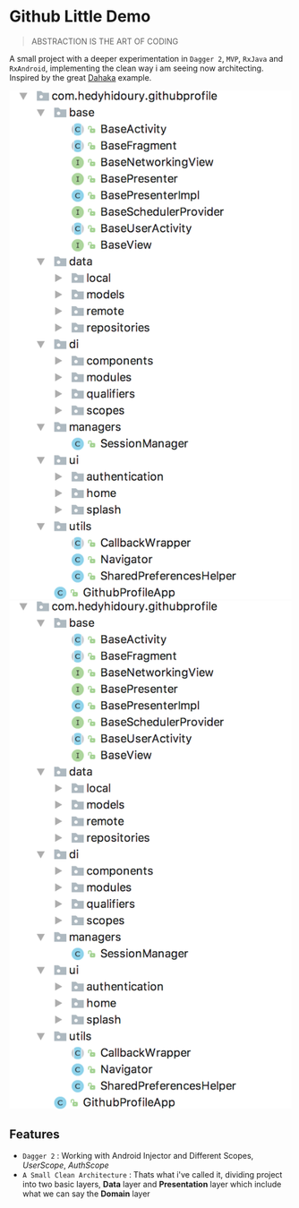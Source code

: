# Github Little Demo
> ABSTRACTION IS THE ART OF CODING

A small project with a deeper experimentation in `Dagger 2`, `MVP`, `RxJava` and `RxAndroid`, implementing the clean way i am seeing now architecting. Inspired by the great [Dahaka](URL) example. 

![Project Structure](https://raw.githubusercontent.com/HedyHidouRy/GithubProfile/master/images/Screen%20Shot%202018-01-18%20at%2021.17.11.png)
![](https://github.com/HedyHidouRy/GithubProfile/blob/master/images/Screen%20Shot%202018-01-18%20at%2021.17.11.png)

## Features

- `Dagger 2` : Working with Android Injector and Different Scopes, *UserScope*, *AuthScope*
- `A Small Clean Architecture` : Thats what i've called it, dividing project into two basic layers, **Data** layer and **Presentation** layer which include what we can say the **Domain** layer 

